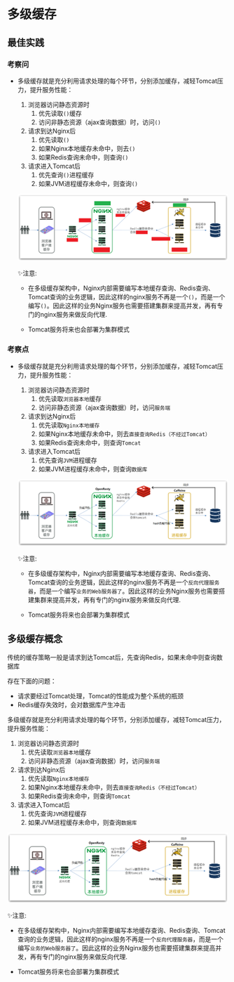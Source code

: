 # 多级缓存

## 最佳实践

### 考察问

- 多级缓存就是充分利用请求处理的每个环节，分别添加缓存，减轻Tomcat压力，提升服务性能：

    1. 浏览器访问静态资源时
        1. 优先读取`()`缓存
        2. 访问非静态资源（ajax查询数据）时，访问`()`
    2. 请求到达Nginx后
        1. 优先读取`()`
        2. 如果Nginx本地缓存未命中，则去`()`
        3. 如果Redis查询未命中，则查询`()`
    3. 请求进入Tomcat后
        1. 优先查询`()`进程缓存
        2. 如果JVM进程缓存未命中，则查询`()`

    ![alt text](./多级缓存/多级缓存架构_评估.png)

    ✨注意:

    - 在多级缓存架构中，Nginx内部需要编写本地缓存查询、Redis查询、Tomcat查询的业务逻辑，因此这样的nginx服务不再是一个`()`，而是一个编写`()`。因此这样的业务Nginx服务也需要搭建集群来提高并发，再有专门的nginx服务来做反向代理.

    - Tomcat服务将来也会部署为集群模式

### 考察点

- 多级缓存就是充分利用请求处理的每个环节，分别添加缓存，减轻Tomcat压力，提升服务性能：

    1. 浏览器访问静态资源时
        1. 优先读取`浏览器本地`缓存
        2. 访问非静态资源（ajax查询数据）时，访问`服务端`
    2. 请求到达Nginx后
        1. 优先读取`Nginx本地缓存`
        2. 如果Nginx本地缓存未命中，则去`直接查询Redis（不经过Tomcat）`
        3. 如果Redis查询未命中，则查询`Tomcat`
    3. 请求进入Tomcat后
        1. 优先查询`JVM`进程缓存
        2. 如果JVM进程缓存未命中，则查询`数据库`

    ![alt text](./多级缓存/多级缓存架构.png)

    ✨注意:

    - 在多级缓存架构中，Nginx内部需要编写本地缓存查询、Redis查询、Tomcat查询的业务逻辑，因此这样的nginx服务不再是一个`反向代理服务器`，而是一个编写`业务的Web服务器了`。因此这样的业务Nginx服务也需要搭建集群来提高并发，再有专门的nginx服务来做反向代理.

    - Tomcat服务将来也会部署为集群模式

## 多级缓存概念

传统的缓存策略一般是请求到达Tomcat后，先查询Redis，如果未命中则查询数据库

存在下面的问题：

- 请求要经过Tomcat处理，Tomcat的性能成为整个系统的瓶颈
- Redis缓存失效时，会对数据库产生冲击

多级缓存就是充分利用请求处理的每个环节，分别添加缓存，减轻Tomcat压力，提升服务性能：

1. 浏览器访问静态资源时
    1. 优先读取`浏览器本地`缓存
    2. 访问非静态资源（ajax查询数据）时，访问`服务端`
2. 请求到达Nginx后
    1. 优先读取`Nginx本地缓存`
    2. 如果Nginx本地缓存未命中，则去`直接查询Redis（不经过Tomcat）`
    3. 如果Redis查询未命中，则查询`Tomcat`
3. 请求进入Tomcat后
    1. 优先查询`JVM`进程缓存
    2. 如果JVM进程缓存未命中，则查询`数据库`

![alt text](./多级缓存/多级缓存架构.png)

✨注意:

- 在多级缓存架构中，Nginx内部需要编写本地缓存查询、Redis查询、Tomcat查询的业务逻辑，因此这样的nginx服务不再是一个`反向代理服务器`，而是一个编写`业务的Web服务器了`。因此这样的业务Nginx服务也需要搭建集群来提高并发，再有专门的nginx服务来做反向代理.

- Tomcat服务将来也会部署为集群模式
